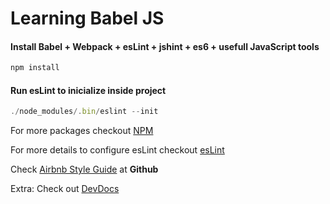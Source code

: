 # Learning Babel JS

#### Install Babel + Webpack + esLint + jshint + es6 + usefull JavaScript tools

 ```javascript
npm install 
```

#### Run esLint to inicialize inside project
 ```javascript
./node_modules/.bin/eslint --init
```
For more packages checkout [NPM](https://www.npmjs.com/)

For more details to configure esLint checkout [esLint](https://eslint.org/docs/user-guide/configuring)

Check [Airbnb Style Guide](https://github.com/airbnb/javascript) at **Github** 

Extra: Check out [DevDocs](https://devdocs.io/)
